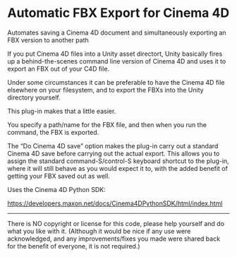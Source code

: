 # Automatic FBX Export for Cinema 4D

Automates saving a Cinema 4D document and simultaneously exporting an FBX version to another path

If you put Cinema 4D files into a Unity asset directort, Unity basically fires up a behind-the-scenes command line version of Cinema 4D and uses it to export an FBX out of your C4D file.

Under some circumstances it can be preferable to have the Cinema 4D file elsewhere on your filesystem, and to export the FBXs into the Unity directory yourself.

This plug-in makes that a little easier.

You specify a path/name for the FBX file, and then when you run the command, the FBX is exported.

The “Do Cinema 4D save” option makes the plug-in carry out a standard Cinema 4D save before carrying out the actual export. This allows you to assign the standard command-S/control-S keyboard shortcut to the plug-in, where it will still behave as you would expect it to, with the added benefit of getting your FBX saved out as well.

Uses the Cinema 4D Python SDK:

https://developers.maxon.net/docs/Cinema4DPythonSDK/html/index.html

***********************

There is NO copyright or license for this code, please help yourself and do what you like with it. (Although it would be nice if any use were acknowledged, and any improvements/fixes you made were shared back for the benefit of everyone, it is not required.)
